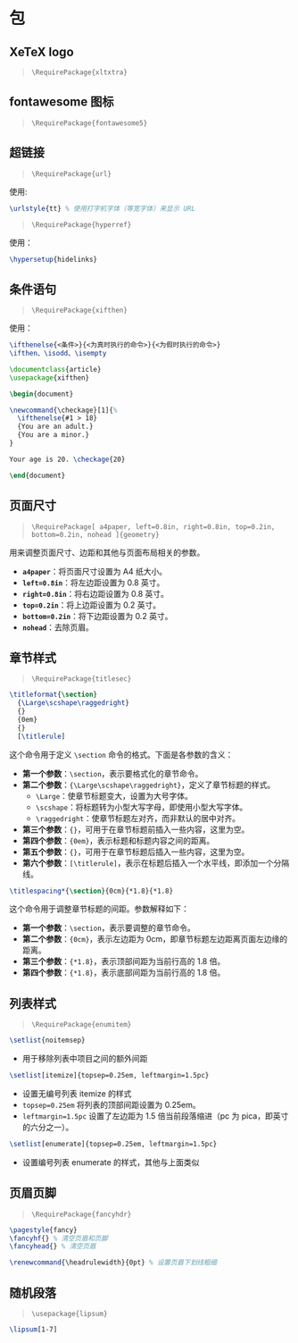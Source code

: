# 包

## XeTeX logo

> `\RequirePackage{xltxtra}`

## fontawesome 图标

> `\RequirePackage{fontawesome5}`

## 超链接

> `\RequirePackage{url}`

使用:

```latex
\urlstyle{tt} % 使用打字机字体（等宽字体）来显示 URL
```



> `\RequirePackage{hyperref}`

使用：

```latex
\hypersetup{hidelinks}
```

## 条件语句

> `\RequirePackage{xifthen}`

使用：

```latex
\ifthenelse{<条件>}{<为真时执行的命令>}{<为假时执行的命令>}
\ifthen、\isodd、\isempty 
```

```latex
\documentclass{article}
\usepackage{xifthen}

\begin{document}

\newcommand{\checkage}[1]{%
  \ifthenelse{#1 > 18}
  {You are an adult.}
  {You are a minor.}
}

Your age is 20. \checkage{20}

\end{document}
```

## 页面尺寸

> `\RequirePackage[
> 	a4paper,
> 	left=0.8in,
> 	right=0.8in,
> 	top=0.2in,
> 	bottom=0.2in,
> 	nohead
> ]{geometry}`

用来调整页面尺寸、边距和其他与页面布局相关的参数。

- **`a4paper`**：将页面尺寸设置为 A4 纸大小。
- **`left=0.8in`**：将左边距设置为 0.8 英寸。
- **`right=0.8in`**：将右边距设置为 0.8 英寸。
- **`top=0.2in`**：将上边距设置为 0.2 英寸。
- **`bottom=0.2in`**：将下边距设置为 0.2 英寸。
- **`nohead`**：去除页眉。

## 章节样式

> `\RequirePackage{titlesec}`

```latex
\titleformat{\section}         
  {\Large\scshape\raggedright} 
  {}
  {0em}
  {}                          
  [\titlerule]
```

这个命令用于定义 `\section` 命令的格式。下面是各参数的含义：

- **第一个参数**：`\section`，表示要格式化的章节命令。
- **第二个参数**：`{\Large\scshape\raggedright}`，定义了章节标题的样式。
  - `\Large`：使章节标题变大，设置为大号字体。
  - `\scshape`：将标题转为小型大写字母，即使用小型大写字体。
  - `\raggedright`：使章节标题左对齐，而非默认的居中对齐。
- **第三个参数**：`{}`，可用于在章节标题前插入一些内容，这里为空。
- **第四个参数**：`{0em}`，表示标题和标题内容之间的距离。
- **第五个参数**：`{}`，可用于在章节标题后插入一些内容，这里为空。
- **第六个参数**：`[\titlerule]`，表示在标题后插入一个水平线，即添加一个分隔线。



```latex
\titlespacing*{\section}{0cm}{*1.8}{*1.8}
```

这个命令用于调整章节标题的间距。参数解释如下：

- **第一个参数**：`\section`，表示要调整的章节命令。
- **第二个参数**：`{0cm}`，表示左边距为 0cm，即章节标题左边距离页面左边缘的距离。
- **第三个参数**：`{*1.8}`，表示顶部间距为当前行高的 1.8 倍。
- **第四个参数**：`{*1.8}`，表示底部间距为当前行高的 1.8 倍。

## 列表样式

> `\RequirePackage{enumitem}`

```latex
\setlist{noitemsep}
```

+ 用于移除列表中项目之间的额外间距



```latex
\setlist[itemize]{topsep=0.25em, leftmargin=1.5pc}
```

+ 设置无编号列表 itemize 的样式
+ `topsep=0.25em` 将列表的顶部间距设置为 0.25em。
+ `leftmargin=1.5pc` 设置了左边距为 1.5 倍当前段落缩进（pc 为 pica，即英寸的六分之一）。



```latex
\setlist[enumerate]{topsep=0.25em, leftmargin=1.5pc}
```

+ 设置编号列表 enumerate 的样式，其他与上面类似



## 页眉页脚

> `\RequirePackage{fancyhdr}`

```latex
\pagestyle{fancy}
\fancyhf{} % 清空页眉和页脚
\fancyhead{} % 清空页眉

\renewcommand{\headrulewidth}{0pt} % 设置页眉下划线粗细
```

## 随机段落

> `\usepackage{lipsum}`

```latex
\lipsum[1-7]
```

